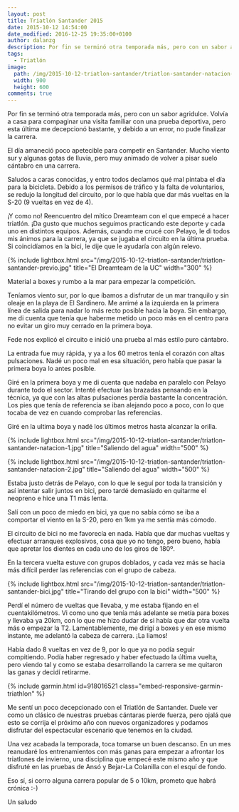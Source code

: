 ```yaml
---
layout: post
title: Triatlón Santander 2015
date: 2015-10-12 14:54:00
date_modified: 2016-12-25 19:35:00+0100
author: dalanzg
description: Por fin se terminó otra temporada más, pero con un sabor agridulce. Volvía a casa para compaginar una visita familiar con una prueba deportiva, pero esta última me decepcionó bastante, y debido a un error, no pude finalizar la carrera.
tags:
  - Triatlón
image:
  path: /img/2015-10-12-triatlon-santander/triatlon-santander-natacion-1.jpg
  width: 900
  height: 600
comments: true
---
```


Por fin se terminó otra temporada más, pero con un sabor agridulce. Volvía a casa para compaginar una visita familiar con una prueba deportiva, pero esta última me decepcionó bastante, y debido a un error, no pude finalizar la carrera.

El día amaneció poco apetecible para competir en Santander. Mucho viento sur y algunas gotas de lluvia, pero muy animado de volver a pisar suelo cántabro en una carrera.

Saludos a caras conocidas, y entro todos decíamos qué mal pintaba el día para la bicicleta. Debido a los permisos de tráfico y la falta de voluntarios, se redujo la longitud del circuito, por lo que había que dar más vueltas en la S-20 (9 vueltas en vez de 4).

¡Y como no! Reencuentro del mítico Dreamteam con el que empecé a hacer triatlón. ¡Da gusto que muchos seguimos practicando este deporte y cada uno en distintos equipos. Además, cuando me crucé con Pelayo, le di todos mis ánimos para la carrera, ya que se jugaba el circuito en la última prueba. Si coincidíamos en la bici, le dije que le ayudaría con algún relevo.

{% include lightbox.html src="/img/2015-10-12-triatlon-santander/triatlon-santander-previo.jpg" title="El Dreamteam de la UC" width="300" %}

Material a boxes y rumbo a la mar para empezar la competición.

Teníamos viento sur, por lo que íbamos a disfrutar de un mar tranquilo y sin oleaje en la playa de El Sardinero. Me arrimé a la izquierda en la primera línea de salida para nadar lo más recto posible hacia la boya. Sin embargo, me di cuenta que tenía que haberme metido un poco más en el centro para no evitar un giro muy cerrado en la primera boya.

Fede nos explicó el circuito e inició una prueba al más estilo puro cántabro.

La entrada fue muy rápida, y ya a los 60 metros tenía el corazón con altas pulsaciones. Nadé un poco mal en esa situación, pero había que pasar la primera boya lo antes posible.

Giré en la primera boya y me di cuenta que nadaba en paralelo con Pelayo durante todo el sector. Intenté efectuar las brazadas pensando en la técnica, ya que con las altas pulsaciones perdía bastante la concentración. Los pies que tenía de referencia se iban alejando poco a poco, con lo que tocaba de vez en cuando comprobar las referencias.

Giré en la ultima boya y nadé los últimos metros hasta alcanzar la orilla.

{% include lightbox.html src="/img/2015-10-12-triatlon-santander/triatlon-santander-natacion-1.jpg" title="Saliendo del agua" width="500" %}

{% include lightbox.html src="/img/2015-10-12-triatlon-santander/triatlon-santander-natacion-2.jpg" title="Saliendo del agua" width="500" %}

Estaba justo detrás de Pelayo, con lo que le seguí por toda la transición y así intentar salir juntos en bici, pero tardé demasiado en quitarme el neopreno e hice una T1 más lenta.

Salí con un poco de miedo en bici, ya que no sabía cómo se iba a comportar el viento en la S-20, pero en 1km ya me sentía más cómodo.

El circuito de bici no me favorecía en nada. Había que dar muchas vueltas y efectuar arranques explosivos, cosa que yo no tengo, pero bueno, había que apretar los dientes en cada uno de los giros de 180º.

En la tercera vuelta estuve con grupos doblados, y cada vez más se hacia más difícil perder las referencias con el grupo de cabeza.

{% include lightbox.html src="/img/2015-10-12-triatlon-santander/triatlon-santander-bici.jpg" title="Tirando del grupo con la bici" width="500" %}

Perdí el número de vueltas que llevaba, y me estaba fijando en el cuentakilómetros. Vi como uno que tenía más adelante se metía para boxes y llevaba ya 20km, con lo que me hizo dudar de si había que dar otra vuelta más o empezar la T2. Lamentablemente, me dirigí a boxes y en ese mismo instante, me adelantó la cabeza de carrera. ¡La liamos!

Había dado 8 vueltas en vez de 9, por lo que ya no podía seguir compitiendo. Podía haber regresado y haber efectuado la última vuelta, pero viendo tal y como se estaba desarrollando la carrera se me quitaron las ganas y decidí retirarme.

{% include garmin.html id=918016521 class="embed-responsive-garmin-triathlon" %}

Me sentí un poco decepcionado con el Triatlón de Santander. Duele ver como un clásico de nuestras pruebas cántaras pierde fuerza, pero ojalá que esto se corrija el próximo año con nuevos organizadores y podamos disfrutar del espectacular escenario que tenemos en la ciudad.

Una vez acabada la temporada, toca tomarse un buen descanso. En un mes reanudaré los entrenamientos con más ganas para empezar a afrontar los triatlones de invierno, una disciplina que empecé este mismo año y que disfruté en las pruebas de Ansó y Bejar-La Colanilla con el esquí de fondo.

Eso sí, si corro alguna carrera popular de 5 o 10km, prometo que habrá crónica :-)

Un saludo
